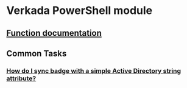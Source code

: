 # Verkada PowerShell module

## [Function documentation](reference.md)

## Common Tasks

### [How do I sync badge with a simple Active Directory string attribute?](examples/Badge_sync_w_AD.md)
